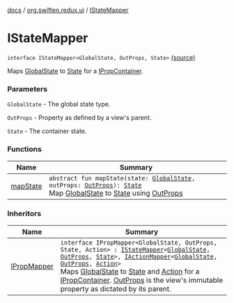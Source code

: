 [docs](../../index.md) / [org.swiften.redux.ui](../index.md) / [IStateMapper](./index.md)

# IStateMapper

`interface IStateMapper<GlobalState, OutProps, State>` [(source)](https://github.com/protoman92/KotlinRedux/tree/master/common/common-ui/src/main/kotlin/org/swiften/redux/ui/Injector.kt#L68)

Maps [GlobalState](index.md#GlobalState) to [State](index.md#State) for a [IPropContainer](../-i-prop-container/index.md).

### Parameters

`GlobalState` - The global state type.

`OutProps` - Property as defined by a view's parent.

`State` - The container state.

### Functions

| Name | Summary |
|---|---|
| [mapState](map-state.md) | `abstract fun mapState(state: `[`GlobalState`](index.md#GlobalState)`, outProps: `[`OutProps`](index.md#OutProps)`): `[`State`](index.md#State)<br>Map [GlobalState](index.md#GlobalState) to [State](index.md#State) using [OutProps](index.md#OutProps) |

### Inheritors

| Name | Summary |
|---|---|
| [IPropMapper](../-i-prop-mapper.md) | `interface IPropMapper<GlobalState, OutProps, State, Action> : `[`IStateMapper`](./index.md)`<`[`GlobalState`](../-i-prop-mapper.md#GlobalState)`, `[`OutProps`](../-i-prop-mapper.md#OutProps)`, `[`State`](../-i-prop-mapper.md#State)`>, `[`IActionMapper`](../-i-action-mapper/index.md)`<`[`GlobalState`](../-i-prop-mapper.md#GlobalState)`, `[`OutProps`](../-i-prop-mapper.md#OutProps)`, `[`Action`](../-i-prop-mapper.md#Action)`>`<br>Maps [GlobalState](../-i-prop-mapper.md#GlobalState) to [State](../-i-prop-mapper.md#State) and [Action](../-i-prop-mapper.md#Action) for a [IPropContainer](../-i-prop-container/index.md). [OutProps](../-i-prop-mapper.md#OutProps) is the view's immutable property as dictated by its parent. |
